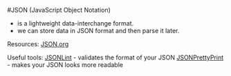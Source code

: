 #JSON (JavaScript Object Notation) 

- is a lightweight data-interchange format.
- we can store data in JSON format and then parse it later.

Resources:
[JSON.org](http://json.org)

Useful tools:
[JSONLint](http://jsonlint.com) - validates the format of your JSON
[JSONPrettyPrint](http://jsonprettyprint.com) - makes your JSON looks more readable 